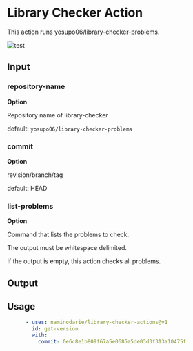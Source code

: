 #  Library Checker Action

This action runs [yosupo06/library-checker-problems](https://github.com/yosupo06/library-checker-problems).

![test](https://github.com/naminodarie/library-checker-action/workflows/build-test/badge.svg?branch=master)

## Input

### repository-name

**Option** 

Repository name of library-checker

default: `yosupo06/library-checker-problems`

### commit

**Option** 

revision/branch/tag

default: HEAD

### list-problems

**Option** 

Command that lists the problems to check.

The output must be whitespace delimited.

If the output is empty, this action checks all problems.

## Output


## Usage

```yml
      - uses: naminodarie/library-checker-actions@v1
        id: get-version
        with:
          commit: 0e6c8e1b809f67a5e0685a5de03d3f313a10475f
```